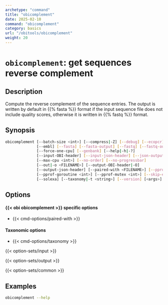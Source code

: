 ```yaml
---
archetype: "command"
title: "obicomplement"
date: 2025-02-10
command: "obicomplement"
category: basics
url: "/obitools/obicomplement"
weight: 20
---
```


# `obicomplement`: get sequences reverse complement

## Description 

Compute the reverse complement of the sequence entries. The output is written by default in {{% fasta %}} format if the input sequence file does not include quality scores, otherwise it is written in {{% fastq %}} format.

## Synopsis

```bash
obicomplement [--batch-size <int>] [--compress|-Z] [--debug] [--ecopcr]
              [--embl] [--fasta] [--fasta-output] [--fastq] [--fastq-output]
              [--force-one-cpu] [--genbank] [--help|-h|-?]
              [--input-OBI-header] [--input-json-header] [--json-output]
              [--max-cpu <int>] [--no-order] [--no-progressbar]
              [--out|-o <FILENAME>] [--output-OBI-header|-O]
              [--output-json-header] [--paired-with <FILENAME>] [--pprof]
              [--pprof-goroutine <int>] [--pprof-mutex <int>] [--skip-empty]
              [--solexa] [--taxonomy|-t <string>] [--version] [<args>]
```

## Options

#### {{< obi obicomplement >}} specific options

- {{< cmd-options/paired-with >}}

#### Taxonomic options

- {{< cmd-options/taxonomy >}}

{{< option-sets/input >}}

{{< option-sets/output >}}

{{< option-sets/common >}}

## Examples

```bash
obicomplement --help
```
